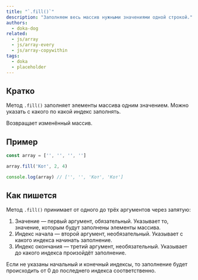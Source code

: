 ```yaml
---
title: "`.fill()`"
description: "Заполняем весь массив нужными значениями одной строкой."
authors:
  - doka-dog
related:
  - js/array
  - js/array-every
  - js/array-copywithin
tags:
  - doka
  - placeholder
---
```


## Кратко

Метод `.fill()` заполняет элементы массива одним значением. Можно указать с какого по какой индекс заполнять.

Возвращает изменённый массив.

## Пример

```js
const array = ['', '', '', '']

array.fill('Кот', 2, 4)

console.log(array) // ['', '', 'Кот', 'Кот']
```

## Как пишется

Метод `.fill()` принимает от одного до трёх аргументов через запятую:

1. Значение — первый аргумент, обязательный. Указывает то, значение, которым будут заполнены элементы массива.
1. Индекс начала — второй аргумент, необязательный. Указывает с какого индекса начинать заполнение.
1. Индекс окончания — третий аргумент, необязательный. Указывает до какого индекса произойдёт заполнение.

Если не указаны начальный и конечный индексы, то заполнение будет происходить от 0 до последнего индекса соответственно.

